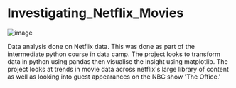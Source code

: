 # Investigating_Netflix_Movies

![image](https://github.com/Pirunthan-bot/Investigating_Netflix_Movies/assets/60953440/5af5526d-c3e8-4227-aaab-724020434567)

Data analysis done on Netflix data. This was done as part of the intermediate python course in data camp. The project looks to transform data in python using pandas then visualise the insight using matplotlib. The project looks at trends in movie data across netflix's large library of content as well as looking into guest appearances on the NBC show 'The Office.'
